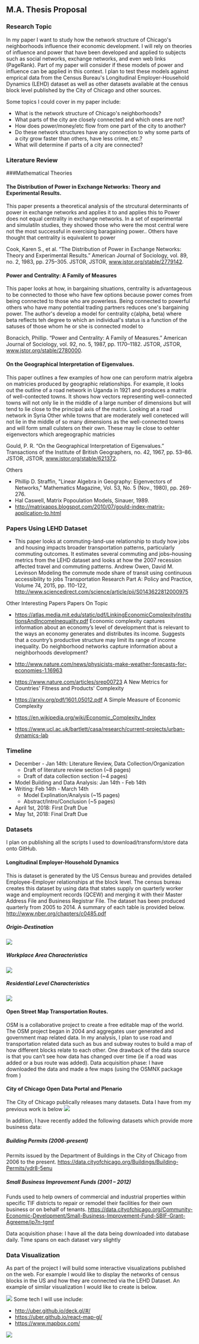 ## M.A. Thesis Proposal

### Research Topic
In my paper I want to study how the network structure of Chicago's neighborhoods influence their economic development.  I will rely on theories of influence and power that have been developed and applied to subjects such as social networks, exchange networks, and even web links (PageRank).  Part of my paper will consider if these models of power and influence can be applied in this context.  I plan to test these models against emprical data from the Census Bureau's Longitudinal Employer-Household Dynamics (LEHD) dataset as well as other datasets available at the census block level published by the City of Chicago and other sources.  

Some topics I could cover in my paper include:
- What is the network structure of Chicago's neighborhoods?
- What parts of the city are closely connected and which ones are not?
- How does power/money/etc flow from one part of the city to another?
- Do these network structures have any connection to why some parts of a city grow faster than others, have less crime, etc.?
- What will determine if parts of a city are connected?

### Literature Review
###Mathematical Theories
#### The Distribution of Power in Exchange Networks: Theory and Experimental Results.
This paper presents a theoretical analysis of the strcutural determinants of power in exchange networks and applies it to and applies this to Power does not equal centrality in exchange networks.  In a set of experimental and simulatiln studies, they showed those who were the most central were not the most successful in exercising baragaining power..  Others have thought that centrality is equivalent to power

Cook, Karen S., et al. “The Distribution of Power in Exchange Networks: Theory and Experimental Results.” American Journal of Sociology, vol. 89, no. 2, 1983, pp. 275–305. JSTOR, JSTOR, www.jstor.org/stable/2779142.


#### Power and Centrality: A Family of Measures
This paper looks at how, in bargaining situations, centrality is advantageous to be connected to those who have few options because power comes from being connected to those who are powerless.  Being connected to powerful others who have many potential trading partners reduces one's bargaining power.  The author's develop a model for centrality c(alpha, beta) where beta reflects teh degree to which an individual's status is a function of the satuses of those whom he or she is connected model to 

Bonacich, Phillip. “Power and Centrality: A Family of Measures.” American Journal of Sociology, vol. 92, no. 5, 1987, pp. 1170–1182. JSTOR, JSTOR, www.jstor.org/stable/2780000.



#### On the Geographical Interpretation of Eigenvalues.
This paper outlines a few examples of how one can peroform matrix algebra on matricies produced by geographic relationships.  For example, it looks out the outline of a road network in Uganda in 1921 and produces a matrix of well-contected towns.  It shows how vectors representing well-connected towns will not only lie in the middle of a large number of dimensions but will tend to lie close to the principal axis of the matrix.  Looking at a road network in Syria Other while towns that are moderately well coneteced will not lie in the middle of so many dimensions as the well-connected towns and will form small culsters on their own.  These may lie close to oehter eigenvectors which aregeographic matricies

Gould, P. R. “On the Geographical Interpretation of Eigenvalues.” Transactions of the Institute of British Geographers, no. 42, 1967, pp. 53–86. JSTOR, JSTOR, www.jstor.org/stable/621372.

Others
- Phillip D. Straffin, "Linear Algebra in Geography: Eigenvectors of Networks," Mathematics Magazine, Vol. 53, No. 5 (Nov., 1980), pp. 269-276.
- Hal Caswell, Matrix Popoulation Models, Sinauer, 1989.
- http://matrixapps.blogspot.com/2010/07/gould-index-matrix-application-to.html

### Papers Using LEHD Dataset
- This paper looks at commuting-land-use relationship to study how jobs and housing impacts broader transportation patterns, particularly commuting outcomes. It estimates several commuting and jobs–housing metrics from the LEHD dataset and looks at how the 2007 recession affected travel and commuting patterns.
Andrew Owen, David M. Levinson Modeling the commute mode share of transit using continuous accessibility to jobs Transportation Research Part A: Policy and Practice, Volume 74, 2015, pp. 110-122, http://www.sciencedirect.com/science/article/pii/S0143622812000975 

Other Interesting Papers Papers On Topic
- https://atlas.media.mit.edu/static/pdf/LinkingEconomicComplexityInstitutionsAndIncomeInequality.pdf
Economic complexity captures information about an economy’s level of development that is relevant to the ways an economy generates and distributes its income. Suggests that a country’s productive structure may limit its range of income inequality.  Do neighborhood networks capture information about a neighborhoods development?

- http://www.nature.com/news/physicists-make-weather-forecasts-for-economies-1.16963
- https://www.nature.com/articles/srep00723 A New Metrics for Countries' Fitness and Products' Complexity
- https://arxiv.org/pdf/1601.05012.pdf A Simple Measure of Economic Complexity
- https://en.wikipedia.org/wiki/Economic_Complexity_Index
- https://www.ucl.ac.uk/bartlett/casa/research/current-projects/urban-dynamics-lab

### Timeline
- December - Jan 14th: Literature Review, Data Collection/Organization
	- Draft of literature review section (~8 pages)
	- Draft of data collection section (~4 pages)
- Model Building and Data Analysis: Jan 14th - Feb 14th
- Writing: Feb 14th - March 14th
	- Model Explination/Analysis (~15 pages)
	- Abstract/Intro/Conclusion (~5 pages)
- April 1st, 2018: First Draft Due
- May 1st, 2018: Final Draft Due


### Datasets
I plan on publishing all the scripts I used to download/transform/store data onto GitHub.

#### Longitudinal Employer-Household Dynamics
This is dataset is generated by the US Census bureau and provides detailed Employee-Employer relationships at the block level.  The census bureau creates this dataset by using data that states supply on quarterly worker wage and employment records (QCEW) and merging it with their Master Address File and Business Registrar File. The dataset has been produced quarterly from 2005 to 2014.  A summary of each table is provided below.  http://www.nber.org/chapters/c0485.pdf

##### Origin-Destination 
![](img/img1.png)

##### Workplace Area Characteristics
![](img/img2.png)

##### Residential Level Characteristics
![](img/img3.png)


#### Open Street Map Transportation Routes.  
OSM is a collaborative project to create a free editable map of the world.  The OSM project began in 2004 and aggregates user generated and government map related data. In my analysis, I plan to use road and transportation related data such as bus and subway routes to build a map of how different blocks relate to each other.  One drawback of the data source is that you can’t see how data has changed over time (ie if a road was added or a bus route was added).
Data acquisition phase: I have downloaded the data and made a few maps (using the OSMNX package from )

#### City of Chicago Open Data Portal and Plenario
The City of Chicago publically releases many datasets.  Data I have from my previous work is below
![](img/img4.png)

In addition, I have recently added the following datasets which provide more business data:

##### Building Permits (2006-present)
Permits issued by the Department of Buildings in the City of Chicago from 2006 to the present.
https://data.cityofchicago.org/Buildings/Building-Permits/ydr8-5enu

##### Small Business Improvement Funds (2001 – 2012)
Funds used to help owners of commercial and industrial properties within specific TIF districts to repair or remodel their facilities for their own business or on behalf of tenants.
https://data.cityofchicago.org/Community-Economic-Development/Small-Business-Improvement-Fund-SBIF-Grant-Agreeme/jp7n-tgmf

Data acquisition phase: I have all the data being downloaded into database daily.  Time spans on each dataset vary slightly

### Data Visualization
As part of the project I will build some interactive visualizations published on the web.  For example I would like to display the networks of census blocks in the US and how they are connected via the LEHD Dataset.  An example of similar visualization I would like to create is below.  

![](img/img5.png)
Some tech I will use include:
- http://uber.github.io/deck.gl/#/
- https://uber.github.io/react-map-gl/
- https://www.mapbox.com/

![](img/img5.png)

